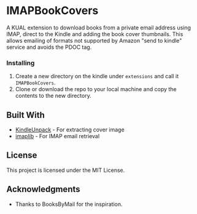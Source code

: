 # IMAPBookCovers

A KUAL extension to download books from a private email address using IMAP, direct to the Kindle and adding the book cover thumbnails. This allows emailing of formats not supported by Amazon "send to kindle" service and avoids the PDOC tag.

### Installing

1. Create a new directory on the kindle under `extensions` and call it `IMAPBookCovers`.
2. Clone or download the repo to your local machine and copy the contents to the new directory.

## Built With

* [KindleUnpack](https://github.com/kevinhendricks/KindleUnpack) - For extracting cover image
* [imaplib](https://docs.python.org/2/library/imaplib.html) - For IMAP email retrieval

## License

This project is licensed under the MIT License.

## Acknowledgments

* Thanks to BooksByMail for the inspiration.
